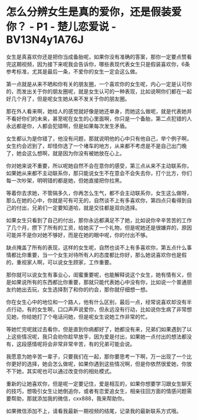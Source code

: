 # 怎么分辨女生是真的爱你，还是假装爱你？ - P1 - 楚儿恋爱说 - BV13N4y1A76J

女生是真喜欢你还是把你当成备胎呢，如果你没有准确的答案，那你一定要点赞看完这期视频，因为接下来呢我会告诉你，哪些表现代表女生只是假装喜欢你，6条参考标准，尤其是最后一条，不爱你的女生一定会这么做。

第一点就是从来不晒和你有关的朋友圈，一个喜欢你的女生呢，内心一定是认可你的，而发出关于你的朋友圈呢，就是女生认可的一种表现，比如说啊你们都在一起好几个月了，但是呢女生她从来不发关于你的朋友圈。

那在外人看来啊，她给人的感觉就好像是她还单身，而她这么做呢，就是代表她并不看好你们的未来，甚至呢在女生的心里面啊，你只是一个备胎，第二点犯错的人永远都是你，人都会犯错啊，但是如果每次发生矛盾。

女生都认为是你错了，他没有问题，那就说明他的心中只有他自己，举个例子啊，女生约会迟到了，却怪你选了一个堵车的地方，从来都不考虑是不是自己出门晚了，她会这么想啊，就是因为你没有被她放在心上。

你对她来说不重要，所以呢她自然不会在意你的感受，第三点从来不主动联系你，如果她从来都不主动联系你，那只能说女生不在意会不会失去你，打个比方，你们每一次吵架，明明错的都是她，但她直接把你拉黑。

等着你去求她，不管隔多久，你再怎么生气，都不会主动联系你，女生这么做呀，那么在她的心中，你就是可有可无的，自然谈不上有多喜欢你，第四点只看得到自己的付出，兄弟们一定要知道哈，就是交往都是双向选择。

如果女生只看到了自己的付出，那你永远都满足不了她，比如说你辛辛苦苦的工作了几个月，攒下了所有的工资，给她买了一个礼物，但是呢她还是很嫌弃的，原因可能并不是你对她不够好，而是在她的眼中呢，你的付出不够。

缺点掩盖了所有的表现，这样的女生呢，自然也谈不上有多喜欢你，第五点什么事情都比你重要，当一个女生对待所有人的态度都比你好，那么她说喜欢你也是假的，重视家人啊，可以说女生顾家，工作重要。

那你就可以说女生有事业心，闺蜜重要呢，也能解释说这个女生，她有情有义，但是如果说所有的东西都比你重要，那就只能代表她心中没有你，比如说一个普通朋友约她出去玩，女生选择割了和你的约会，那你就仔细想一想。

你在女生心中的地位和一个路人，他有什么区别，最后一点，经常说喜欢却没有半点行动，有的女生啊，口口声声说爱你，但永远没有行动，比如说你生病了非常想见她，你给她打了个电话问她，但是呢女生说她工作非常的忙。

等她忙完呢就过去看你，但是直到你病都好了，她都没有来，兄弟们如果遇到了以上这些情况呢，我只会劝你趁早放手，因为爱是付出，如果她一点付出的想法都没有，这段感情呢将会非常非常辛苦，有的兄弟可能会说。

我愿意为她辛苦一辈子，只要我们在一起，那你要思考一下啊，万一出现了一个比你更好的选择，她会怎么做呢，如果你遇到这些情况啊，但是你依然很爱她，你放不下她，其实呢也可以通过改变你的相处模式。

重新的让她喜欢你，但是呢一定要记住，爱是相互的，如果你想要学习跟女生聊天的技巧，想吸引女生让她倒追你，或者有恋爱追女生，相亲往回方面的情感问题需要帮助，那就添加我的微信，cxx888，我来帮助你。

如果微信添加不上，请看我最新一期视频的结尾，记录我的最新联系方式哦。